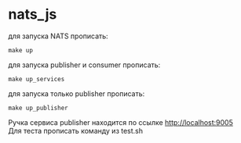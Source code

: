 # nats_js
для запуска NATS прописать:
```
make up
```

для запуска publisher и consumer прописать:
```
make up_services
```

для запуска только publisher прописать:
```
make up_publisher
```

Ручка сервиса publisher находится по ссылке [http://localhost:9005](http://localhost:9005)  
Для теста прописать команду из test.sh
